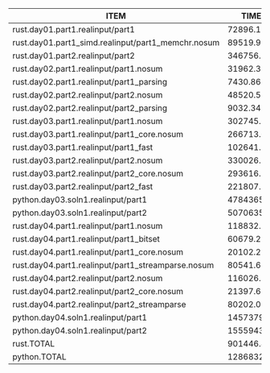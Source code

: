 |ITEM                                              |       TIME(ns)|       TIME(µs)|       TIME(ms)|        TIME(s)|
|--------------------------------------------------|---------------|---------------|---------------|---------------|
|rust.day01.part1.realinput/part1                  |     72896.11ns|        72.90µs|         0.07ms|          0.00s|
|rust.day01.part1_simd.realinput/part1_memchr.nosum|     89519.96ns|        89.52µs|         0.09ms|          0.00s|
|rust.day01.part2.realinput/part2                  |    346756.31ns|       346.76µs|         0.35ms|          0.00s|
|rust.day02.part1.realinput/part1.nosum            |     31962.39ns|        31.96µs|         0.03ms|          0.00s|
|rust.day02.part1.realinput/part1_parsing          |      7430.86ns|         7.43µs|         0.01ms|          0.00s|
|rust.day02.part2.realinput/part2.nosum            |     48520.51ns|        48.52µs|         0.05ms|          0.00s|
|rust.day02.part2.realinput/part2_parsing          |      9032.34ns|         9.03µs|         0.01ms|          0.00s|
|rust.day03.part1.realinput/part1.nosum            |    302745.66ns|       302.75µs|         0.30ms|          0.00s|
|rust.day03.part1.realinput/part1_core.nosum       |    266713.08ns|       266.71µs|         0.27ms|          0.00s|
|rust.day03.part1.realinput/part1_fast             |    102641.94ns|       102.64µs|         0.10ms|          0.00s|
|rust.day03.part2.realinput/part2.nosum            |    330026.35ns|       330.03µs|         0.33ms|          0.00s|
|rust.day03.part2.realinput/part2_core.nosum       |    293616.98ns|       293.62µs|         0.29ms|          0.00s|
|rust.day03.part2.realinput/part2_fast             |    221807.52ns|       221.81µs|         0.22ms|          0.00s|
|python.day03.soln1.realinput/part1                |   4784365.16ns|      4784.37µs|         4.78ms|          0.00s|
|python.day03.soln1.realinput/part2                |   5070635.30ns|      5070.64µs|         5.07ms|          0.01s|
|rust.day04.part1.realinput/part1.nosum            |    118832.78ns|       118.83µs|         0.12ms|          0.00s|
|rust.day04.part1.realinput/part1_bitset           |     60679.28ns|        60.68µs|         0.06ms|          0.00s|
|rust.day04.part1.realinput/part1_core.nosum       |     20102.21ns|        20.10µs|         0.02ms|          0.00s|
|rust.day04.part1.realinput/part1_streamparse.nosum|     80541.68ns|        80.54µs|         0.08ms|          0.00s|
|rust.day04.part2.realinput/part2.nosum            |    116026.32ns|       116.03µs|         0.12ms|          0.00s|
|rust.day04.part2.realinput/part2_core.nosum       |     21397.67ns|        21.40µs|         0.02ms|          0.00s|
|rust.day04.part2.realinput/part2_streamparse      |     80202.08ns|        80.20µs|         0.08ms|          0.00s|
|python.day04.soln1.realinput/part1                |   1457379.75ns|      1457.38µs|         1.46ms|          0.00s|
|python.day04.soln1.realinput/part2                |   1555943.55ns|      1555.94µs|         1.56ms|          0.00s|
|rust.TOTAL                                        |    901446.44ns|       901.45µs|         0.90ms|          0.00s|
|python.TOTAL                                      |  12868323.75ns|     12868.32µs|        12.87ms|          0.01s|
